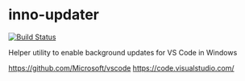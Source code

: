 # inno-updater

[![Build Status](https://travis-ci.org/Microsoft/inno-updater.svg?branch=master)](https://travis-ci.org/Microsoft/inno-updater)

Helper utility to enable background updates for VS Code in Windows

https://github.com/Microsoft/vscode
https://code.visualstudio.com/
